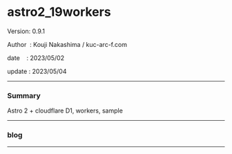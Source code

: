 ﻿# astro2_19workers

 Version: 0.9.1

 Author  : Kouji Nakashima / kuc-arc-f.com

 date    : 2023/05/02

 update  : 2023/05/04 

***
### Summary

Astro 2 + cloudflare D1, workers, sample

***
### blog 

***

